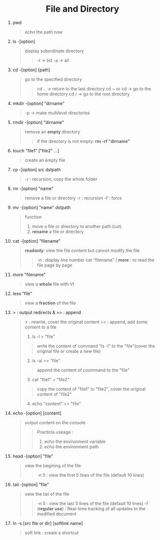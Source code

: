 # <center>File and Directory</center>

1. pwd
   
   >echo the path now
2. ls -[option] 
   >display subordinate directory
   >>-l -> list
   >>-a -> all
3. cd -[option] [path]
   >go to the specified directory
   >>cd .. -> return to the last directory
   >>cd ~ or cd -> go to the home directory
   >>cd / -> go to the root directory
4. mkdir -[option] "dirname"
   
   >-p -> make multilevel directories
5. rmdir -[option] "dirname"
   >remove an **empty** directory
   >>if the directory is not empty:
   >>**rm -rf "dirname“**
6. touch "file1" ["file2" ...]
   
   >create an empty file
7. cp -[option] src dstpath
   
   >-r : recursion, copy the whole folder
8. rm -[option] "name"
   >remove a file or directory
   >-r : recursion
   >-f : force
9.  mv -[option] "name" dstpath
    >function
    >1. move a file or directory to another path (cut)
    >2. **rename** a file or directory
10. cat -[option] "filename"
    >**readonly**: view the file content but cannot modify the file
    >>-n : display line number
    >> cat "filename" | **more** : to read the file page by page
11. more "filename"
    
    >view a **whole** file with VI
12. less "file"
    
    >view a **fraction** of the file
13. \> : output redirects & \>\> : append
    >\> : rewrite, cover the original content
    >\>\> : append, add some content to a file
    >1. ls -l > "file"
    >>write the content of command "ls -l" to the "file"(cover the original file or create a new file)
    >2. ls -al >> "file"
    >>append the content of coommand to the "file"
    >3. cat "file1" > "file2"
    >>copy the content of "file1" to "file2", cover the original content of "file2"
    >
    >4. echo "content" >> "file"
14. echo -[option] [content]
    >output content on the console
    >>Practicla useage : 
    >>1. echo the environment variable
    >>2. echo the environment path
15. head -[option] "file"
    >view the begining of the file
    >
    >>-n 5 : view the first 5 lines of the file (default 10 lines)
16. tail -[option] "file"
    >veiw the tail of the file
    >>-n 5 : view the last 5 lines of the file (default 10 lines)
    >>-f (**regular use**) :  Real-time tracking of all updates to the modified document
17. ln -s [src file or dir] [softlink name]
    
    >soft link : create a shortcut


